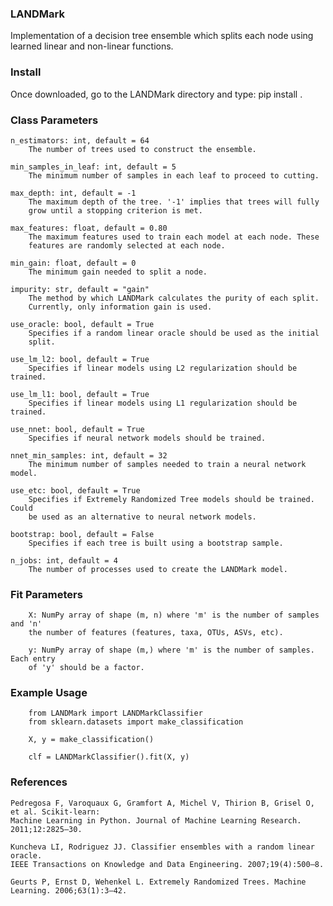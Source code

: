 ### LANDMark
Implementation of a decision tree ensemble which splits each node using learned linear and non-linear functions.

### Install
Once downloaded, go to the LANDMark directory and type:
    pip install .
    
### Class Parameters
    n_estimators: int, default = 64
        The number of trees used to construct the ensemble.

    min_samples_in_leaf: int, default = 5
        The minimum number of samples in each leaf to proceed to cutting.
        
    max_depth: int, default = -1
        The maximum depth of the tree. '-1' implies that trees will fully
        grow until a stopping criterion is met.
        
    max_features: float, default = 0.80
        The maximum features used to train each model at each node. These
        features are randomly selected at each node.
        
    min_gain: float, default = 0
        The minimum gain needed to split a node.
        
    impurity: str, default = "gain"
        The method by which LANDMark calculates the purity of each split.
        Currently, only information gain is used.
        
    use_oracle: bool, default = True
        Specifies if a random linear oracle should be used as the initial
        split.
        
    use_lm_l2: bool, default = True
        Specifies if linear models using L2 regularization should be trained.
        
    use_lm_l1: bool, default = True
        Specifies if linear models using L1 regularization should be trained.
        
    use_nnet: bool, default = True
        Specifies if neural network models should be trained.
        
    nnet_min_samples: int, default = 32
        The minimum number of samples needed to train a neural network model.
        
    use_etc: bool, default = True
        Specifies if Extremely Randomized Tree models should be trained. Could
        be used as an alternative to neural network models.
        
    bootstrap: bool, default = False
        Specifies if each tree is built using a bootstrap sample.
        
    n_jobs: int, default = 4
        The number of processes used to create the LANDMark model.
            
### Fit Parameters
        X: NumPy array of shape (m, n) where 'm' is the number of samples and 'n'
        the number of features (features, taxa, OTUs, ASVs, etc).

        y: NumPy array of shape (m,) where 'm' is the number of samples. Each entry
        of 'y' should be a factor.
        
### Example Usage
        from LANDMark import LANDMarkClassifier
        from sklearn.datasets import make_classification
        
        X, y = make_classification()
        
        clf = LANDMarkClassifier().fit(X, y)

### References

    Pedregosa F, Varoquaux G, Gramfort A, Michel V, Thirion B, Grisel O, et al. Scikit-learn: 
    Machine Learning in Python. Journal of Machine Learning Research. 2011;12:2825–30. 

    Kuncheva LI, Rodriguez JJ. Classifier ensembles with a random linear oracle. 
    IEEE Transactions on Knowledge and Data Engineering. 2007;19(4):500–8. 
    
    Geurts P, Ernst D, Wehenkel L. Extremely Randomized Trees. Machine Learning. 2006;63(1):3–42. 

